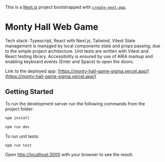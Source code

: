 This is a [Next.js](https://nextjs.org/) project bootstrapped with [`create-next-app`](https://github.com/vercel/next.js/tree/canary/packages/create-next-app).

# Monty Hall Web Game

Tech stack: Typescript, React with Next.js, Tailwind, Vitest
State management is managed by local components state and props passing, due to the simple project architecture.
Unit tests are written with Vitest and React testing library.
Accessibility is ensured by use of ARIA markup and enabling keyboard events (Enter and Space) to open the doors.

Link to the deployed app: [https://monty-hall-game-sigma.vercel.app/](https://monty-hall-game-sigma.vercel.app/)
## Getting Started

To run the development server run the following commands from the project folder:
```bash
npm install
```
```bash
npm run dev
```

To run unit tests:
```bash
npm run test
```

Open [http://localhost:3000](http://localhost:3000) with your browser to see the result.
